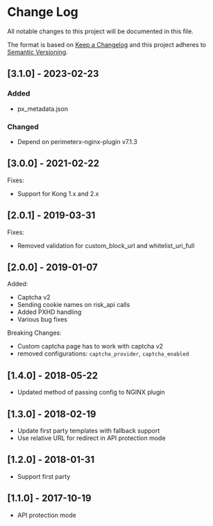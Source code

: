# Change Log

All notable changes to this project will be documented in this file.

The format is based on [Keep a Changelog](http://keepachangelog.com/)
and this project adheres to [Semantic Versioning](http://semver.org/).


## [3.1.0] - 2023-02-23
### Added
- px_metadata.json

### Changed
-   Depend on perimeterx-nginx-plugin v7.1.3


## [3.0.0] - 2021-02-22

Fixes:

-   Support for Kong 1.x and 2.x

## [2.0.1] - 2019-03-31

Fixes:

-   Removed validation for custom_block_url and whitelist_uri_full

## [2.0.0] - 2019-01-07

Added:

-   Captcha v2
-   Sending cookie names on risk_api calls
-   Added PXHD handling
-   Various bug fixes

Breaking Changes:

-   Custom captcha page has to work with captcha v2
-   removed configurations: `captcha_provider`, `captcha_enabled`

## [1.4.0] - 2018-05-22

-   Updated method of passing config to NGINX plugin

## [1.3.0] - 2018-02-19

-   Update first party templates with fallback support
-   Use relative URL for redirect in API protection mode

## [1.2.0] - 2018-01-31

-   Support first party

## [1.1.0] - 2017-10-19

-   API protection mode
